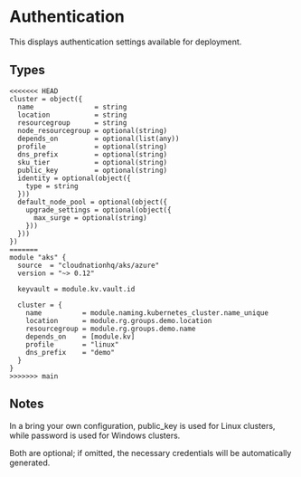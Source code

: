 # Authentication

This displays authentication settings available for deployment.

## Types

```hcl
<<<<<<< HEAD
cluster = object({
  name               = string
  location           = string
  resourcegroup      = string
  node_resourcegroup = optional(string)
  depends_on         = optional(list(any))
  profile            = optional(string)
  dns_prefix         = optional(string)
  sku_tier           = optional(string)
  public_key         = optional(string)
  identity = optional(object({
    type = string
  }))
  default_node_pool = optional(object({
    upgrade_settings = optional(object({
      max_surge = optional(string)
    }))
  }))
})
=======
module "aks" {
  source  = "cloudnationhq/aks/azure"
  version = "~> 0.12"

  keyvault = module.kv.vault.id

  cluster = {
    name          = module.naming.kubernetes_cluster.name_unique
    location      = module.rg.groups.demo.location
    resourcegroup = module.rg.groups.demo.name
    depends_on    = [module.kv]
    profile       = "linux"
    dns_prefix    = "demo"
  }
}
>>>>>>> main
```

## Notes

In a bring your own configuration, public_key is used for Linux clusters, while password is used for Windows clusters.

Both are optional; if omitted, the necessary credentials will be automatically generated.
